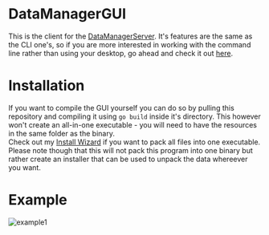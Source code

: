 # DataManagerGUI
This is the client for the [DataManagerServer](https://github.com/JojiiOfficial/DataManagerServer). It's features are the same as the CLI one's, so
if you are more interested in working with the command line rather than using your desktop, go ahead and check it out
[here](https://github.com/DataManager-Go/DataManagerCLI).

# Installation
If you want to compile the GUI yourself you can do so by pulling this repository and compiling it using ```go build``` inside it's directory. This however won't create an all-in-one executable - you will need to have the resources in the same folder as the binary.<br>
Check out my [Install Wizard](https://github.com/Yukaru-san/InstallWizard) if you want to pack all files into one executable.
Please note though that this will not pack this program into one binary but rather create an installer that can be used to unpack the data
whereever you want.

# Example
![example1](https://very.highly.illegal-dark-web-server.xyz/preview/raw/KUtn0f2LAkSsLkTsIZkMcQPKz)
